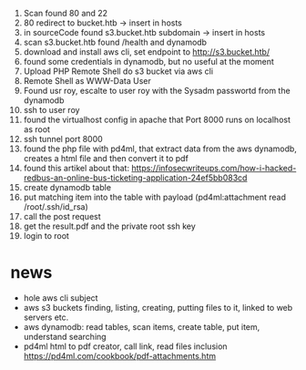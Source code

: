 1. Scan found 80 and 22
2. 80 redirect to bucket.htb -> insert in hosts
3. in sourceCode found s3.bucket.htb subdomain -> insert in hosts
4. scan s3.bucket.htb found /health and dynamodb
5. download and install aws cli, set endpoint to http://s3.bucket.htb/
6. found some credentials in dynamodb, but no useful at the moment
7. Upload PHP Remote Shell do s3 bucket via aws cli
8. Remote Shell as WWW-Data User
9. Found usr roy, escalte to user roy with the Sysadm passwortd from the dynamodb
10. ssh to user roy
11. found the virtualhost config in apache that Port 8000 runs on localhost as root
12. ssh tunnel port 8000 
13. found the php file with pd4ml, that extract data from the aws dynamodb, creates a html file and then convert it to pdf
14. found this artikel about that: https://infosecwriteups.com/how-i-hacked-redbus-an-online-bus-ticketing-application-24ef5bb083cd
15. create dynamodb table 
16. put matching item into the table with payload (pd4ml:attachment read /root/.ssh/id_rsa)
17. call the post request
18. get the result.pdf and the private root ssh key
19. login to root


# news
- hole aws cli subject
- aws s3 buckets finding, listing, creating, putting files to it, linked to web servers etc.
- aws dynamodb: read tables, scan items, create table, put item, understand searching
- pd4ml html to pdf creator, call link, read files inclusion https://pd4ml.com/cookbook/pdf-attachments.htm